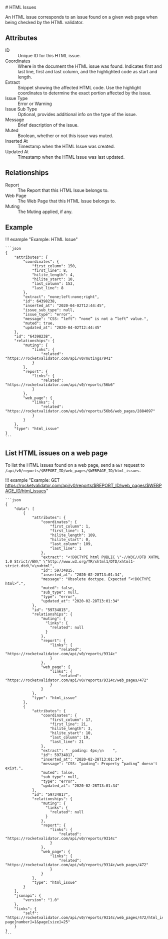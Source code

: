 # HTML Issues

An HTML issue corresponds to an issue found on a given web page when being checked by the HTML validator.

## Attributes

<dl>
  <dt>ID</dt>
  <dd>Unique ID for this HTML issue.</dd>

  <dt>Coordinates</dt>
  <dd>Where in the document the HTML issue was found. Indicates first and last line, first and last column, and the highlighted code as start and length.</dd>

  <dt>Extract</dt>
  <dd>Snippet showing the affected HTML code. Use the highlight coordinates to determine the exact portion affected by the issue.</dd>

  <dt>Issue Type</dt>
  <dd>Error or Warning</dd>

  <dt>Issue Sub Type</dt>
  <dd>Optional, provides additional info on the type of the issue.</dd>

  <dt>Message</dt>
  <dd>Brief description of the issue.</dd>

  <dt>Muted</dt>
  <dd>Boolean, whether or not this issue was muted.</dd>

  <dt>Inserted At</dt>
  <dd>Timestamp when the HTML Issue was created.</dd>

  <dt>Updated At</dt>
  <dd>Timestamp when the HTML Issue was last updated.</dd>  
</dl>

## Relationships

<dl>
  <dt>Report</dt>
  <dd>The Report that this HTML Issue belongs to.</dd>

  <dt>Web Page</dt>
  <dd>The Web Page that this HTML Issue belongs to.</dd>

  <dt>Muting</dt>
  <dd>The Muting applied, if any.</dd>
</dl>

## Example

!!! example "Example: HTML Issue"

    ```json
    {
    	"attributes": {
    		"coordinates": {
    			"first_column": 150,
    			"first_line": 8,
    			"hilite_length": 4,
    			"hilite_start": 10,
    			"last_column": 153,
    			"last_line": 8
    		},
    		"extract": "none;left:none;right",
    		"id": 64398238,
    		"inserted_at": "2020-04-02T12:44:45",
    		"issue_sub_type": null,
    		"issue_type": "error",
    		"message": "CSS: “left”: “none” is not a “left” value.",
    		"muted": true,
    		"updated_at": "2020-04-02T12:44:45"
    	},
    	"id": "64398238",
    	"relationships": {
    		"muting": {
    			"links": {
    				"related": "https://rocketvalidator.com/api/v0/mutings/941"
    			}
    		},
    		"report": {
    			"links": {
    				"related": "https://rocketvalidator.com/api/v0/reports/56b6"
    			}
    		},
    		"web_page": {
    			"links": {
    				"related": "https://rocketvalidator.com/api/v0/reports/56b6/web_pages/2884097"
    			}
    		}
    	},
    	"type": "html_issue"
    }
    ```

## List HTML issues on a web page

To list the HTML issues found on a web page, send a `GET` request to `/api/v0/reports/$REPORT_ID/web_pages/$WEBPAGE_ID/html_issues`.

!!! example "Example: GET https://rocketvalidator.com/api/v0/reports/$REPORT_ID/web_pages/$WEBPAGE_ID/html_issues"

    ```json
    {
        "data": [
            {
                "attributes": {
                    "coordinates": {
                        "first_column": 1,
                        "first_line": 1,
                        "hilite_length": 109,
                        "hilite_start": 0,
                        "last_column": 109,
                        "last_line": 1
                    },
                    "extract": "<!DOCTYPE html PUBLIC \"-//W3C//DTD XHTML 1.0 Strict//EN\" \"http://www.w3.org/TR/xhtml1/DTD/xhtml1-strict.dtd\">\n<html",
                    "id": 59734815,
                    "inserted_at": "2020-02-28T13:01:34",
                    "message": "Obsolete doctype. Expected “<!DOCTYPE html>”.",
                    "muted": false,
                    "sub_type": null,
                    "type": "error",
                    "updated_at": "2020-02-28T13:01:34"
                },
                "id": "59734815",
                "relationships": {
                    "muting": {
                      "links": {
                        "related": null
                      }
                    },
                    "report": {
                        "links": {
                            "related": "https://rocketvalidator.com/api/v0/reports/9314c"
                        }
                    },
                    "web_page": {
                        "links": {
                            "related": "https://rocketvalidator.com/api/v0/reports/9314c/web_pages/472"
                        }
                    }
                },
                "type": "html_issue"
            },
            {
                "attributes": {
                    "coordinates": {
                        "first_column": 17,
                        "first_line": 21,
                        "hilite_length": 3,
                        "hilite_start": 10,
                        "last_column": 19,
                        "last_line": 21
                    },
                    "extract": "  pading: 4px;\n    ",
                    "id": 59734817,
                    "inserted_at": "2020-02-28T13:01:34",
                    "message": "CSS: “pading”: Property “pading” doesn't exist.",
                    "muted": false,
                    "sub_type": null,
                    "type": "error",
                    "updated_at": "2020-02-28T13:01:34"
                },
                "id": "59734817",
                "relationships": {
                    "muting": {
                      "links": {
                        "related": null
                      }
                    },
                    "report": {
                        "links": {
                            "related": "https://rocketvalidator.com/api/v0/reports/9314c"
                        }
                    },
                    "web_page": {
                        "links": {
                            "related": "https://rocketvalidator.com/api/v0/reports/9314c/web_pages/472"
                        }
                    }
                },
                "type": "html_issue"
            }
        ],
        "jsonapi": {
            "version": "1.0"
        },
        "links": {
            "self": "https://rocketvalidator.com/api/v0/reports/9314c/web_pages/472/html_issues?page[number]=1&page[size]=25"
        }
    }
    ```
